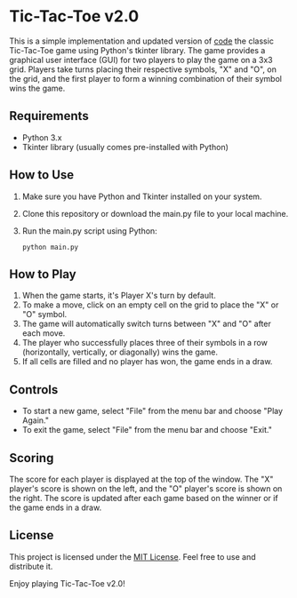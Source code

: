 # Tic-Tac-Toe v2.0

This is a simple implementation and updated version of [code](https://github.com/ivegoie/tic-tac-toe-terminal-game) the classic Tic-Tac-Toe game using Python's tkinter library. The game provides a graphical user interface (GUI) for two players to play the game on a 3x3 grid. Players take turns placing their respective symbols, "X" and "O", on the grid, and the first player to form a winning combination of their symbol wins the game.

## Requirements

- Python 3.x
- Tkinter library (usually comes pre-installed with Python)

## How to Use

1. Make sure you have Python and Tkinter installed on your system.

2. Clone this repository or download the main.py file to your local machine.

3. Run the main.py script using Python:

    ```
    python main.py
    ```

## How to Play

1. When the game starts, it's Player X's turn by default.
2. To make a move, click on an empty cell on the grid to place the "X" or "O" symbol.
3. The game will automatically switch turns between "X" and "O" after each move.
4. The player who successfully places three of their symbols in a row (horizontally, vertically, or diagonally) wins the game.
5. If all cells are filled and no player has won, the game ends in a draw.

## Controls

- To start a new game, select "File" from the menu bar and choose "Play Again."
- To exit the game, select "File" from the menu bar and choose "Exit."


## Scoring

The score for each player is displayed at the top of the window. The "X" player's score is shown on the left, and the "O" player's score is shown on the right. The score is updated after each game based on the winner or if the game ends in a draw.


## License

This project is licensed under the [MIT License](LICENSE). Feel free to use and distribute it.

Enjoy playing Tic-Tac-Toe v2.0!